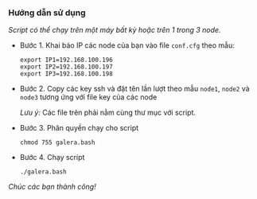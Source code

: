 ### Hướng dẫn sử dụng

*Script có thể chạy trên một máy bất kỳ hoặc trên 1 trong 3 node.*

- Bước 1. Khai báo IP các node của bạn vào file `conf.cfg` theo mẫu:

    ```
    export IP1=192.168.100.196
    export IP2=192.168.100.197
    export IP3=192.168.100.198
    ```
    
- Bước 2. Copy các key ssh và đặt tên lần lượt theo mẫu `node1`, `node2` và `node3` tương ứng với file key của các node

    *Lưu ý:* Các file trên phải nằm cùng thư mục với script.

- Bước 3. Phân quyền chạy cho script
    
    ```
    chmod 755 galera.bash
    ```
- Bước 4. Chạy script

    ```
    ./galera.bash
    ```
    
*Chúc các bạn thành công!*